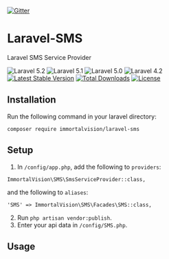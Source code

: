 [![Gitter](https://badges.gitter.im/ImmortalVision/Laravel-SMS.svg)](https://gitter.im/Pezhvak/Laravel-SMS?utm_source=badge&utm_medium=badge&utm_campaign=pr-badge)

# Laravel-SMS
Laravel SMS Service Provider


![Laravel 5.2](https://img.shields.io/badge/Laravel-5.2-f4645f.svg)
![Laravel 5.1](https://img.shields.io/badge/Laravel-5.1-f4645f.svg)
![Laravel 5.0](https://img.shields.io/badge/Laravel-5.0-f4645f.svg)
![Laravel 4.2](https://img.shields.io/badge/Laravel-4.2-f4645f.svg)
[![Latest Stable Version](https://poser.pugx.org/immortalvision/laravel-sms/v/stable.svg)](https://packagist.org/packages/immortalvision/laravel-sms)
[![Total Downloads](https://poser.pugx.org/immortalvision/laravel-sms/downloads.svg)](https://packagist.org/packages/immortalvision/laravel-sms)
[![License](https://poser.pugx.org/immortalvision/laravel-sms/license.svg)](https://packagist.org/packages/immortalvision/laravel-sms)

## Installation

Run the following command in your laravel directory:

```composer require immortalvision/laravel-sms```

## Setup

1. In `/config/app.php`, add the following to `providers`:
  
  ```
  ImmortalVision\SMS\SmsServiceProvider::class,
  ```
  and the following to `aliases`:
  ```
  'SMS' => ImmortalVision\SMS\Facades\SMS::class,
  ```
2. Run `php artisan vendor:publish`.
3. Enter your api data in `/config/SMS.php`.

## Usage
